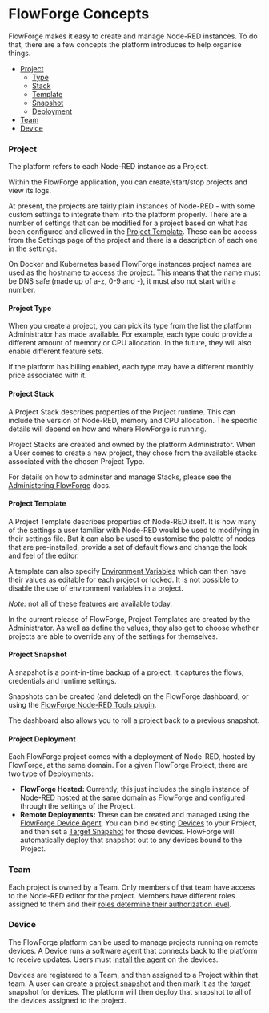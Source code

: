 # FlowForge Concepts

FlowForge makes it easy to create and manage Node-RED instances. To do that, there
are a few concepts the platform introduces to help organise things.

 - [Project](#project)
   - [Type](#project-type)
   - [Stack](#project-stack)
   - [Template](#project-template)
   - [Snapshot](#project-snapshot)
   - [Deployment](#project-deployment)
 - [Team](#team)
 - [Device](#device)

### Project

The platform refers to each Node-RED instance as a Project.

Within the FlowForge application, you can create/start/stop projects and view
its logs.

At present, the projects are fairly plain instances of Node-RED - with some
custom settings to integrate them into the platform properly. There are a number
of settings that can be modified for a project based on what has been configured
and allowed in the [Project Template](#project-template). These can be access
from the Settings page of the project and there is a description of each one in
the settings.

On Docker and Kubernetes based FlowForge instances project names are used as the 
hostname to access the project. This means that  the name must be DNS safe 
(made up of a-z, 0-9 and -), it must also not start with a number.

#### Project Type

When you create a project, you can pick its type from the list the platform
Administrator has made available. For example, each type could provide a different
amount of memory or CPU allocation. In the future, they will also enable different
feature sets.

If the platform has billing enabled, each type may have a different monthly price
associated with it.

#### Project Stack

A Project Stack describes properties of the Project runtime. This can include the
version of Node-RED, memory and CPU allocation. The specific details will depend
on how and where FlowForge is running.

Project Stacks are created and owned by the platform Administrator. When a User
comes to create a new project, they chose from the available stacks associated
with the chosen Project Type.

For details on how to adminster and manage Stacks, please see the
[Administering FlowForge](../admin/#managing-stacks) docs.

#### Project Template

A Project Template describes properties of Node-RED itself. It is how many of the
settings a user familiar with Node-RED would be used to modifying in their settings
file. But it can also be used to customise the palette of nodes that are pre-installed,
provide a set of default flows and change the look and feel of the editor.

A template can also specify [Environment Variables](./envvar.md) which can then have
their values as editable for each project or locked. It is not possible to disable
the use of environment variables in a project.

*Note:* not all of these features are available today.

In the current release of FlowForge, Project Templates are created by the Administrator.
As well as define the values, they also get to choose whether projects are able
to override any of the settings for themselves.

#### Project Snapshot

A snapshot is a point-in-time backup of a project. It captures the flows, credentials
and runtime settings.

Snapshots can be created (and deleted) on the FlowForge dashboard, or using the
[FlowForge Node-RED Tools plugin](./node-red-tools.md).

The dashboard also allows you to roll a project back to a previous snapshot.

#### Project Deployment

Each FlowForge project comes with a deployment of Node-RED, hosted by FlowForge, at the same
domain. For a given FlowForge Project, there are two type of Deployments:

- **FlowForge Hosted:** Currently, this just includes the single instance of Node-RED
hosted at the same domain as FlowForge and configured through the settings of the Project.
- **Remote Deployments:** These can be created and managed using the [FlowForge Device Agent](https://github.com/flowforge/flowforge-device-agent).
You can bind existing [Devices](/docs/user/devices.md) to your Project, and then set a
[Target Snapshot](/docs/user/snapshots/#setting-a-device-target-snapshot) for those devices.
FlowForge will automatically deploy that snapshot out to any devices bound to the Project.


### Team

Each project is owned by a Team. Only members of that team have access to the
Node-RED editor for the project. Members have different roles assigned to them
and their [roles determine their authorization level](./team/#role-based-access-control).

### Device

The FlowForge platform can be used to manage projects running on remote devices.
A Device runs a software agent that connects back to the platform to receive updates.
Users must [install the agent](./devices.md) on the devices.

Devices are registered to a Team, and then assigned to a Project within that team.
A user can create a [project snapshot](#project-snapshot) and then mark it as the
*target* snapshot for devices. The platform will then deploy that snapshot to
all of the devices assigned to the project.

